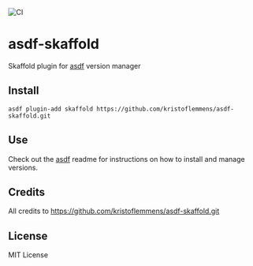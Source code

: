 ![CI](https://github.com/team-gary/asdf-skaffold/workflows/CI/badge.svg)

# asdf-skaffold
Skaffold plugin for [asdf](https://github.com/asdf-vm/asdf) version manager

## Install

```
asdf plugin-add skaffold https://github.com/kristoflemmens/asdf-skaffold.git
```

## Use

Check out the [asdf](https://github.com/asdf-vm/asdf) readme for instructions on how to install and manage versions.

## Credits

All credits to https://github.com/kristoflemmens/asdf-skaffold.git

## License
MIT License
